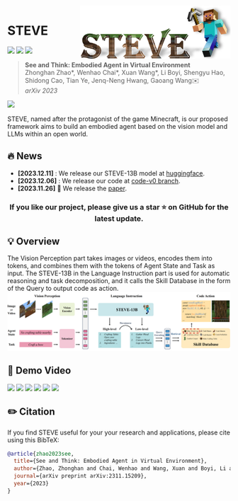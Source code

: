 <img src="asset/logo.png" height="120px" align="right">

# STEVE

[![](http://img.shields.io/badge/cs.CV-arXiv%3A2311.15209-B31B1B.svg)](https://arxiv.org/abs/2311.15209)
[![](https://img.shields.io/badge/code-code_v0-blue)](https://github.com/rese1f/STEVE/tree/code-v0)
[![](https://img.shields.io/badge/%F0%9F%A4%97%20Hugging%20Face-Model-orange)](https://huggingface.co/SeeThink/STEVE-13b)

> **See and Think: Embodied Agent in Virtual Environment**  
> Zhonghan Zhao*, Wenhao Chai*, Xuan Wang*, Li Boyi, Shengyu Hao, Shidong Cao, Tian Ye, Jenq-Neng Hwang, Gaoang Wang✉️   
> _arXiv 2023_  

[![](https://img.youtube.com/vi/ZiH1VuR-9GY/0.jpg)](https://www.youtube.com/embed/ZiH1VuR-9GY?si=LTj5NhLg7--3Cya1)

STEVE, named after the protagonist of the game Minecraft, is our proposed framework aims to build an embodied agent based on the vision model and LLMs within an open world.

## :fire: News
* **[2023.12.11]** : We release our STEVE-13B model at [huggingface](https://huggingface.co/SeeThink/STEVE-13b).
* **[2023.12.06]** : We release our code at [code-v0 branch](https://github.com/rese1f/STEVE/tree/code-v0).
* **[2023.11.26]** :page_with_curl: We release the [paper](https://arxiv.org/abs/2311.15209).

<h3 align="center"> If you like our project, please give us a star ⭐ on GitHub for the latest update.</h3>

## 💡 Overview
The Vision Perception part takes images or videos, encodes them into tokens, and combines them with the tokens of Agent State and Task as input. The STEVE-13B in the Language Instruction part is used for automatic reasoning and task decomposition, and it calls the Skill Database in the form of the Query to output code as action.
![](asset/overview.png)

## 📣 Demo Video
[![](https://img.youtube.com/vi/NzJEqhIbcZg/0.jpg)](https://www.youtube.com/embed/NzJEqhIbcZg?si=_flZME4YDfok4LVn)
[![](https://img.youtube.com/vi/OWJDZGwephs/0.jpg)](https://www.youtube.com/embed/OWJDZGwephs?si=Vig4h99HPsNf95CP)
[![](https://img.youtube.com/vi/sloqnCtx4kc/0.jpg)](https://www.youtube.com/embed/sloqnCtx4kc?si=eMj_bNEHlg0wg7Py)
[![](https://img.youtube.com/vi/ziYueiXBP7A/0.jpg)](https://www.youtube.com/embed/ziYueiXBP7A?si=76TWzSlHsEeC7rv1)
[![](https://img.youtube.com/vi/6riHoiocb8k/0.jpg)](https://www.youtube.com/embed/6riHoiocb8k?si=PJC6Plb8hQQohQgI)
[![](https://img.youtube.com/vi/LualEoZ7EZQ/0.jpg)](https://www.youtube.com/embed/LualEoZ7EZQ?si=xWTxrJEnZeVRedEt)

## ✏️ Citation

If you find STEVE useful for your your research and applications, please cite using this BibTeX:

```bibtex
@article{zhao2023see,
  title={See and Think: Embodied Agent in Virtual Environment},
  author={Zhao, Zhonghan and Chai, Wenhao and Wang, Xuan and Boyi, Li and Hao, Shengyu and Cao, Shidong and Ye, Tian and Hwang, Jenq-Neng and Wang, Gaoang},
  journal={arXiv preprint arXiv:2311.15209},
  year={2023}
}
```
